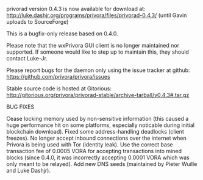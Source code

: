 privorad version 0.4.3 is now available for download at:
http://luke.dashjr.org/programs/privora/files/privorad-0.4.3/ (until Gavin uploads to SourceForge)

This is a bugfix-only release based on 0.4.0.

Please note that the wxPrivora GUI client is no longer maintained nor supported. If someone would like to step up to maintain this, they should contact Luke-Jr.

Please report bugs for the daemon only using the issue tracker at github:
https://github.com/privora/privora/issues

Stable source code is hosted at Gitorious:
http://gitorious.org/privora/privorad-stable/archive-tarball/v0.4.3#.tar.gz

BUG FIXES

Cease locking memory used by non-sensitive information (this caused a huge performance hit on some platforms, especially noticable during initial blockchain download).
Fixed some address-handling deadlocks (client freezes).
No longer accept inbound connections over the internet when Privora is being used with Tor (identity leak).
Use the correct base transaction fee of 0.0005 VORA for accepting transactions into mined blocks (since 0.4.0, it was incorrectly accepting 0.0001 VORA which was only meant to be relayed).
Add new DNS seeds (maintained by Pieter Wuille and Luke Dashjr).

